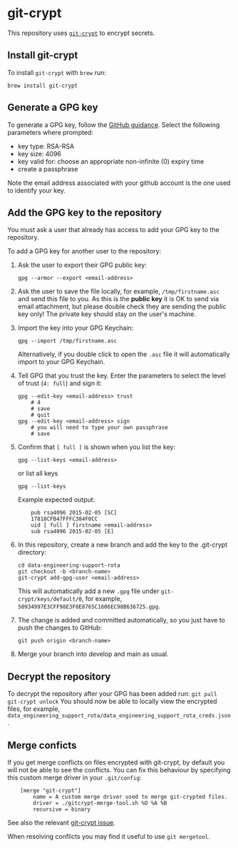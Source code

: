 # git-crypt

This repository uses [`git-crypt`](https://github.com/AGWA/git-crypt) to encrypt secrets.

## Install git-crypt

To install `git-crypt` with `brew` run:

    brew install git-crypt

## Generate a GPG key

To generate a GPG key, follow the [GitHub guidance](https://help.github.com/en/github/authenticating-to-github/generating-a-new-gpg-key#generating-a-gpg-key). Select the following parameters where prompted:

- key type: RSA-RSA
- key size: 4096
- key valid for: choose an appropriate non-infinite (0) expiry time
- create a passphrase

Note the email address associated with your github account is the one used to identify your key. 

## Add the GPG key to the repository

You must ask a user that already has access to add your GPG key to the repository.

To add a GPG key for another user to the repository:

1.  Ask the user to export their GPG public key:
    ```
    gpg --armor --export <email-address>
    ```

2.  Ask the user to save the file locally, for example, `/tmp/firstname.asc` and send this file to you. As this is the **public key** it is OK to send via email attachment, but please double check they are sending the public key only! The private key should stay on the user's machine.

3.  Import the key into your GPG Keychain:
    ```
    gpg --import /tmp/firstname.asc
    ```
    Alternatively, if you double click to open the `.asc` file it will automatically import to your GPG Keychain.

4.  Tell GPG that you trust the key. Enter the parameters to select the level of trust (`4: full`) and sign it:

        gpg --edit-key <email-address> trust
            # 4
            # save
            # quit
        gpg --edit-key <email-address> sign
            # you will need to type your own passphrase
            # save

5.  Confirm that `[ full ]` is shown when you list the key:

    ```
    gpg --list-keys <email-address>
    ```
    or list all keys

    ```
    gpg --list-keys
    ```
    Example expected output:

    ```
        pub rsa4096 2015-02-05 [SC]
        17818CFB47FFFC384F0CC
        uid [ full ] firstname <email-address>
        sub rsa4096 2015-02-05 [E]
    ```

6.  In this repository, create a new branch and add the key to the .git-crypt directory:

    ```
    cd data-engineering-support-rota
    git checkout -b <branch-name>
    git-crypt add-gpg-user <email-address>
    ```
    This will automatically add a new `.gpg` file under `git-crypt/keys/default/0`, for example, `50934997E3CFF98E3F0E8765C1606EC98B636725.gpg`.

7.  The change is added and committed automatically, so you just have to push the changes to GitHub:
    ```
    git push origin <branch-name>
    ```

8.  Merge your branch into develop and main as usual.

## Decrypt the repository

To decrypt the repository after your GPG has been added run:
    ```
    git pull
    git-crypt unlock
    ```
You should now be able to locally view the encrypted files, for example, `data_engineering_support_rota/data_engineering_support_rota_creds.json`.
## Merge conficts

If you get merge conflicts on files encrypted with git-crypt, by default you will not be able to see the conflicts. You can fix this behaviour by specifying this custom merge driver in your `.git/config`:

```
    [merge "git-crypt"]
        name = A custom merge driver used to merge git-crypted files.
        driver = ./gitcrypt-merge-tool.sh %O %A %B
        recursive = binary
```

See also the relevant [git-crypt issue](https://github.com/AGWA/git-crypt/issues/140#issuecomment-361031719).

When resolving conflicts you may find it useful to use `git mergetool`.
